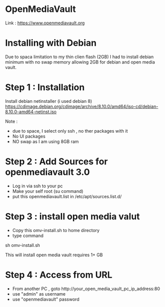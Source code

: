 # OpenMediaVault 
Link : https://www.openmediavault.org

# Installing with Debian
Due to spaca limitation to my thin clien flash (2GB) I had to install debian minimum with no swap memory allowing 2GB for debian and open media vault. 

# Step 1 : Installation
Install debian netinstaller (i used debian 8) 
https://cdimage.debian.org/cdimage/archive/8.10.0/amd64/iso-cd/debian-8.10.0-amd64-netinst.iso

Note : 
- due to space, I select only ssh , no ther packages with it
- No UI packages
- NO swap as I am using 8GB ram

# Step 2 : Add Sources for openmediavault 3.0
- Log in via ssh to your pc 
- Make your self root (su command) 
- put this openmediavault.list in /etc/apt/sources.list.d/ 

# Step 3 : install open media valut
- Copy this omv-install.sh to home directory
- type command 

sh omv-install.sh 

This will install open media vault 
requires 1+ GB 

# Step 4 : Access from URL
- From another PC , goto http://your_open_media_vault_pc_ip_address:80
- use "admin" as username 
- use "openmediavault" password 
